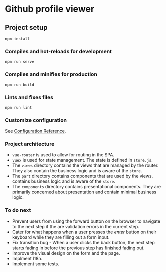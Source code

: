 # Github profile viewer

## Project setup
```
npm install
```

### Compiles and hot-reloads for development
```
npm run serve
```

### Compiles and minifies for production
```
npm run build
```

### Lints and fixes files
```
npm run lint
```

### Customize configuration
See [Configuration Reference](https://cli.vuejs.org/config/).


### Project architecture

- `vue-router` is used to allow for routing in the SPA.
- `vuex` is used for state management. The state is defined in `store.js`.
- The `views` directory contains the views that are managed by the router. 
  They also contain the business logic and is aware of the `store`.
- The `part` directory contains components that are used by the views, 
  contains business logic and is aware of the `store`.
- The `components` directory contains presentational components. They are
  primarily concerned about presentation and contain minimal business logic.


### To do next

- Prevent users from using the forward button on the browser to navigate 
  to the next step if the are validation errors in the current step.
- Cater for what happens when a user presses the *enter* button on their
  keyboard while they are filling out a form input.
- Fix transition bug - When a user clicks the back button, the next step
  starts fading in before the previous step has finished fading out.
- Improve the visual design on the form and the page.
- Implment I18n.
- Implement some tests.
